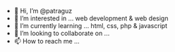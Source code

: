- 👋 Hi, I’m @patraguz
- 👀 I’m interested in ... web development & web design
- 🌱 I’m currently learning ... html, css, php & javascript
- 💞️ I’m looking to collaborate on ...
- 📫 How to reach me ...

<!---
patraguz/patraguz is a ✨ special ✨ repository because its `README.md` (this file) appears on your GitHub profile.
You can click the Preview link to take a look at your changes.
--->
